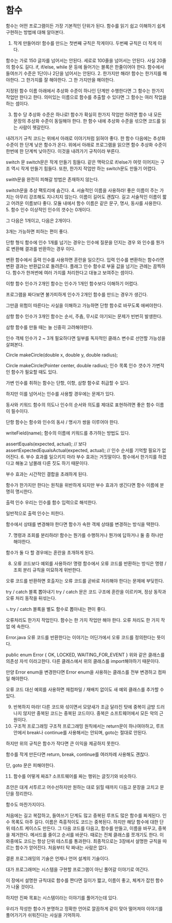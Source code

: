 # 함수

함수는 어떤 프로그램이든 가장 기본적인 단위가 된다. 함수를 읽기 쉽고 이해하기 쉽게 구현하는 방법에 대해 알아본다.

1. 작게 만들어라! 함수를 만드는 첫번째 규칙은 작게이다. 두번째 규칙은 더 작게 이다.

함수는 가로 150 글자를 넘어서는 안된다. 세로로 100줄을 넘어서는 안된다. 사실 20줄의 함수도 길다. if, if/else, while 문 등에 들어가는 블록은 한줄이어야 한다. 함수에서 들여쓰기 수준은 1단이나 2단을 넘어서는 안된다. 2. 한가지만 해라! 함수는 한가지를 해야한다. 그 한가지를 잘 해야한다. 그 한 가지만을 해야한다.

지정된 함수 이름 아래에서 추상화 수준이 하나인 단계만 수행한다면 그 함수는 한가지 작업만 한다고 한다. 의미있는 이름으로 함수를 추출할 수 있다면 그 함수는 여러 작업을 하는 셈이다.

3. 함수 당 추상화 수준은 하나로! 함수가 확실히 한가지 작업만 하려면 함수 내 모든 문장의 추상화 수준이 동일해야 한다. 한 함수 내에 추상화 수준을 섞으면 코드를 읽는 사람이 헷갈린다.

내려가기 규칙 코드는 위에서 아래로 이야기처럼 읽혀야 좋다. 한 함수 다음에는 추상화 수준이 한 단계 낮은 함수가 온다. 위에서 아래로 프로그램을 읽으면 함수 추상화 수준이 한번에 한 단계씩 낮아진다. 이것을 내려가기 규칙이라 부른다.

switch 문 switch문은 작게 만들기 힘들다. 같은 맥락으로 if/else가 여럿 이어지는 구조 역시 작게 만들기 힘들다. 또한, 한가지 작업만 하는 switch문도 만들기 어렵다.

swith문을 완전히 피해갈 방법은 존재하지 않는다.

switch문을 추상 팩토리에 숨긴다. 4. 서술적인 이름을 사용하라! 좋은 이름이 주는 가치는 아무리 강조해도 지나치지 않는다. 이름이 길어도 괜찮다. 길고 서술적인 이름이 짧고 어려운 이름보다 좋다. 모듈 내에서 함수 이름은 같은 문구, 명사, 동사를 사용한다. 5. 함수 인수 이상적인 인수의 갯수는 0개이다.

그 다음은 1개이고, 다음은 2개이다.

3개는 가능하면 피하는 편이 좋다.

단항 형식 함수에 인수 1개를 넘기는 경우는 인수에 질문을 던지는 경우 와 인수를 뭔가로 변환해 결과를 반환하는 경우 이다.

변환 함수에서 출력 인수를 사용하면 혼란을 일으킨다. 입력 인수를 변환하는 함수라면 변환 결과는 반환값으로 돌려준다. 플래그 인수 함수로 부울 값을 넘기는 관례는 끔찍하다. 함수가 한꺼번에 여러 가지를 처리한다고 대놓고 보여주는 셈이다.

이항 함수 인수가 2개인 함수는 인수가 1개인 함수보다 이해하기 어렵다.

프로그램을 짜다보면 불가피하게 인수가 2개인 함수를 만드는 경우가 생긴다.

그만큼 위험이 따른다는 사실을 이해하고 가능하면 단항 함수로 바꾸도록 애써야한다.

삼항 함수 인수가 3개인 함수는 순서, 주춤, 무시로 야기되는 문제가 빈번히 발생한다.

삼항 함수를 만들 때는 늘 신중히 고려해야한다.

인수 객체 인수가 2 \~ 3개 필요하다면 일부를 독자적인 클래스 변수로 선언할 가능성을 살펴본다.

Circle makeCircle(double x, double y, double radius);

Circle makeCircle(Pointer center, double radius); 인수 목록 인수 갯수가 가변적인 함수가 필요할 때도 있다.

가변 인수를 취하는 함수는 단항, 이항, 삼항 함수로 취급할 수 있다.

하지만 이를 넘어서는 인수를 사용할 경우에는 문제가 있다.

동사와 키워드 함수의 의도나 인수의 순서와 의도를 제대로 표현하려면 좋은 함수 이름이 필수이다.

단항 함수는 함수와 인수의 동사 / 명사가 쌍을 이루어야 한다.

writeField(name); 함수의 이름에 키워드를 추가하는 방법도 있다.

assertEquals(expected, actual); // 보다 assertExpectedEqualsActual(expected, actual); // 인수 순서를 기억할 필요가 없어진다. 6. 부수 효과를 일으키지 마라 부수 효과는 거짓말이다. 함수에서 한가지를 하겠다고 해놓고 남몰래 다른 짓도 하기 때문이다.

부수 효과는 시간적인 결합을 초래하게 된다.

함수가 한가지만 한다는 원칙을 위반하게 되지만 부수 효과가 생긴다면 함수 이름에 분명히 명시한다.

출력 인수 우리는 인수를 함수 입력으로 해석한다.

일반적으로 출력 인수는 피한다.

함수에서 상태를 변경해야 한다면 함수가 속한 객체 상태를 변경하는 방식을 택한다.

7. 명령과 조회를 분리하라! 함수는 뭔가를 수행하거나 뭔가에 답하거나 둘 중 하나만 해야한다.

함수가 둘 다 할 경우에는 혼란을 초개하게 된다.

8. 오류 코드보다 예외를 사용하라! 명령 함수에서 오류 코드를 반환하는 방식은 명령 / 조회 분리 규칙을 미묘하게 위반한다.

오류 코드를 반환하면 호출자는 오류 코드를 곧바로 처리해야 한다는 문제에 부딪힌다.

try / catch 블록 뽑아내기 try / catch 문은 코드 구조에 혼란을 이르키며, 정상 동작과 오류 처리 동작을 뒤섞는다.

ㄴtry / catch 블록을 별도 함수로 뽑아내는 편이 좋다.

오류처리도 한가지 작업인다. 함수는 한 가지 작업만 해야 한다. 오류 처리도 한 가지 작업 에 속한다.

Error.java 오류 코드를 반환한다는 이야기는 어딘가에서 오류 코드를 정의한다는 뜻이다.

public enum Error { OK, LOCKED, WAITING\_FOR\_EVENT } 위와 같은 클래스를 의존성 자석 이라고한다. 다른 클래스에서 위의 클래스를 import해야하기 때문이다.

만양 Error enum을 변경한다면 Error enum을 사용하는 클래스를 전부 변경하고 컴파일 해야한다.

오류 코드 대신 예외를 사용하면 재컴파일 / 재배치 없이도 새 예외 클래스를 추가할 수 있다.

9. 반복하지 마라! 다른 코드와 섞이면서 모양새가 조금 달라진 탓에 중복이 금방 드러나지 않지만 중복된 코드는 중복된 코드이다. 중복은 소프트웨어에서 모든 악의 근원이다.
10. 구조적 프로그래밍 구조적 프로그래밍 원칙에서는 return문이 하나여야하고, 루프 안에서 break나 continue를 사용해서는 안되며, goto는 절대로 안된다.

하지만 위의 규칙은 함수가 작다면 큰 이익을 제공하지 못한다.

함수를 작게 만든다면 return, break, continue를 여러차례 사용해도 괜찮다.

단, goto 문은 피해야한다.

11. 함수를 어떻게 짜죠? 소프트웨어를 짜는 행위는 글짓기와 비슷하다.

초안은 대게 서투르고 어수선하지만 원하는 대로 읽힐 때까지 다듬고 문장을 고치고 문단을 정리한다.

함수도 마찬가지이다.

처음에는 길고 복잡하고, 들여쓰기 단계도 많고 중복된 루프도 많은 함수를 짜게된다. 인수 목록도 아주 길다. 이름은 즉흥적이도 코드는 중복된다. 하지만 해당 함수에 대한 단위 테스트 케이스도 만든다. 그 다음 코드를 다음고, 함수를 만들고, 이름을 바꾸고, 중복을 제거한다. 메서드를 줄이고 순서를 바꾼다. 때로는 전체 클래스를 쪼개기도 한다. 이 와중에도 코드는 항상 단위 테스트를 통과한다. 최종적으로는 3장에서 설명한 규칙을 따르는 함수가 얻어진다. 처음부터 탁 짜내는 사람은 없다.

결론 프로그래밍의 기술은 언제나 언어 설계의 기술이다.

대가 프로그래머는 시스템을 구현할 프로그램이 아닌 풀어갈 이야기로 여긴다.

이 장에서 설명한 규칙대로 함수를 짠다면 길이가 짧고, 이름이 좋고, 체계가 잡힌 함수가 나올 것이다.

하지만 진짜 목표는 시스템이라는 이야기를 풀어가는데 있다.

우리가 작성한 함수가 분명하고 정확한 언어로 깔끔하게 같이 맞아 떨어져야 이야기를 풀어가기가 쉬워진다는 사실을 기억하자.
